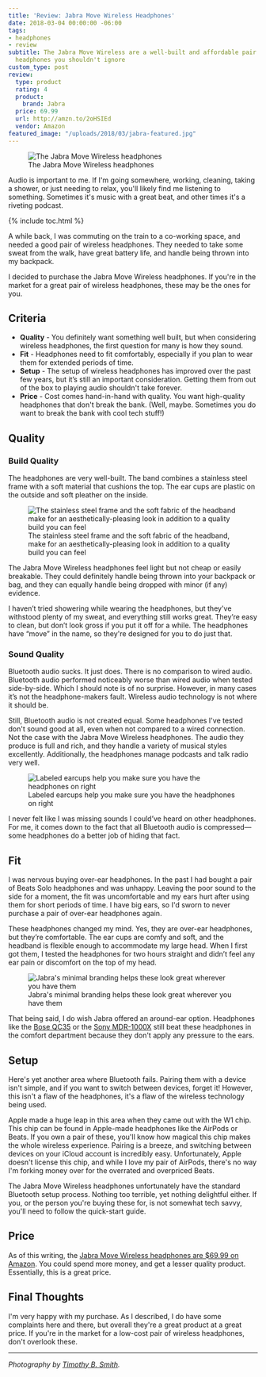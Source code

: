 ```yaml
---
title: 'Review: Jabra Move Wireless Headphones'
date: 2018-03-04 00:00:00 -06:00
tags:
- headphones
- review
subtitle: The Jabra Move Wireless are a well-built and affordable pair of wireless
  headphones you shouldn't ignore
custom_type: post
review:
  type: product
  rating: 4
  product:
    brand: Jabra
  price: 69.99
  url: http://amzn.to/2oHSIEd
  vendor: Amazon
featured_image: "/uploads/2018/03/jabra-featured.jpg"
---
```


<figure class="extendout">
  <img src="{{ site.url }}/uploads/2018/03/jabra-5.jpg" alt="The Jabra Move Wireless headphones">
  <figcaption>The Jabra Move Wireless headphones</figcaption>
</figure>

Audio is important to me. If I'm going somewhere, working, cleaning, taking a shower, or just needing to relax, you'll likely find me listening to something. Sometimes it's music with a great beat, and other times it's a riveting podcast.

{% include toc.html %}

A while back, I was commuting on the train to a co-working space, and needed a good pair of wireless headphones. They needed to take some sweat from the walk, have great battery life, and handle being thrown into my backpack.

I decided to purchase the Jabra Move Wireless headphones. If you're in the market for a great pair of wireless headphones, these may be the ones for you.

## Criteria

- **Quality** - You definitely want something well built, but when considering wireless headphones, the first question for many is how they sound.
- **Fit** - Headphones need to fit comfortably, especially if you plan to wear them for extended periods of time.
- **Setup** - The setup of wireless headphones has improved over the past few years, but it’s still an important consideration. Getting them from out of the box to playing audio shouldn't take forever.
- **Price** - Cost comes hand-in-hand with quality. You want high-quality headphones that don't break the bank. (Well, maybe. Sometimes you do want to break the bank with cool tech stuff!)

## Quality

### Build Quality

The headphones are very well-built. The band combines a stainless steel frame with a soft material that cushions the top. The ear cups are plastic on the outside and soft pleather on the inside.

<figure class="alignright">
  <img src="{{ site.url }}/uploads/2018/03/jabra-1.jpg" alt="The stainless steel frame and the soft fabric of the headband make for an aesthetically-pleasing look in addition to a quality build you can feel">
  <figcaption>The stainless steel frame and the soft fabric of the headband, make for an aesthetically-pleasing look in addition to a quality build you can&nbsp;feel</figcaption>
</figure>

The Jabra Move Wireless headphones feel light but not cheap or easily breakable. They could definitely handle being thrown into your backpack or bag, and they can equally handle being dropped with minor (if any) evidence.

I haven’t tried showering while wearing the headphones, but they've withstood plenty of my sweat, and everything still works great. They’re easy to clean, but don’t look gross if you put it off for a while. The headphones have “move” in the name, so they're designed for you to do just that.

### Sound Quality

Bluetooth audio sucks. It just does. There is no comparison to wired audio. Bluetooth audio performed noticeably worse than wired audio when tested side-by-side. Which I should note is of no surprise. However, in many cases it’s not the headphone-makers fault. Wireless audio technology is not where it should be.

Still, Bluetooth audio is not created equal. Some headphones I've tested don't sound good at all, even when not compared to a wired connection. Not the case with the Jabra Move Wireless headphones. The audio they produce is full and rich, and they handle a variety of musical styles excellently. Additionally, the headphones manage podcasts and talk radio very well.

<figure class="alignleft">
  <img src="{{ site.url }}/uploads/2018/03/jabra-4.jpg" alt="Labeled earcups help you make sure you have the headphones on right">
  <figcaption>Labeled earcups help you make sure you have the headphones on&nbsp;right</figcaption>
</figure>

I never felt like I was missing sounds I could’ve heard on other headphones. For me, it comes down to the fact that all Bluetooth audio is compressed—some headphones do a better job of hiding that fact.

## Fit
I was nervous buying over-ear headphones. In the past I had bought a pair of Beats Solo headphones and was unhappy. Leaving the poor sound to the side for a moment, the fit was uncomfortable and my ears hurt after using them for short periods of time. I have big ears, so I'd sworn to never purchase a pair of over-ear headphones again.

These headphones changed my mind. Yes, they are over-ear headphones, but they’re comfortable. The ear cups are comfy and soft, and the headband is flexible enough to accommodate my large head. When I first got them, I tested the headphones for two hours straight and didn’t feel any ear pain or discomfort on the top of my head.

<figure class="extendout">
  <img src="{{ site.url }}/uploads/2018/03/jabra-3.jpg" alt="Jabra's minimal branding helps these look great wherever you have them">
  <figcaption>Jabra's minimal branding helps these look great wherever you have them</figcaption>
</figure>

That being said, I do wish Jabra offered an around-ear option. Headphones like the [Bose QC35](http://amzn.to/2oPewNn) or the [Sony MDR-1000X](http://amzn.to/2H07PzF) still beat these headphones in the comfort department because they don't apply any pressure to the ears.

## Setup

Here's yet another area where Bluetooth fails. Pairing them with a device isn't simple, and if you want to switch between devices, forget it! However, this isn't a flaw of the headphones, it's a flaw of the wireless technology being used.

Apple made a huge leap in this area when they came out with the W1 chip. This chip can be found in Apple-made headphones like the AirPods or Beats. If you own a pair of these, you'll know how magical this chip makes the whole wireless experience. Pairing is a breeze, and switching between devices on your iCloud account is incredibly easy. Unfortunately, Apple doesn't license this chip, and while I love my pair of AirPods, there's no way I'm forking money over for the overrated and overpriced Beats.

The Jabra Move Wireless headphones unfortunately have the standard Bluetooth setup process. Nothing too terrible, yet nothing delightful either. If you, or the person you're buying these for, is not somewhat tech savvy, you'll need to follow the quick-start guide.

## Price

As of this writing, the [Jabra Move Wireless headphones are $69.99 on Amazon](http://amzn.to/2HTNRb6). You could spend more money, and get a lesser quality product. Essentially, this is a great price.

## Final Thoughts

I'm very happy with my purchase. As I described, I do have some complaints here and there, but overall they're a great product at a great price. If you're in the market for a low-cost pair of wireless headphones, don't overlook these.

---

*Photography by [Timothy B. Smith](/authors/timsmith).*
